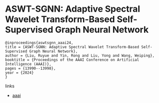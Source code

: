 # ASWT-SGNN: Adaptive Spectral Wavelet Transform-Based Self-Supervised Graph Neural Network

```
@inproceedings{aswtsgnn_aaai24,
title = {ASWT-SGNN: Adaptive Spectral Wavelet Transform-Based Self-Supervised Graph Neural Network},
author = {Liu, Ruyue and Yin, Rong and Liu, Yong and Wang, Weiping},
booktitle = {Proceedings of the AAAI Conference on Artificial Intelligence (AAAI)},
pages = {13990--13998},
year = {2024}
}
```

links
- [aaai](https://ojs.aaai.org/index.php/AAAI/article/view/29307)
